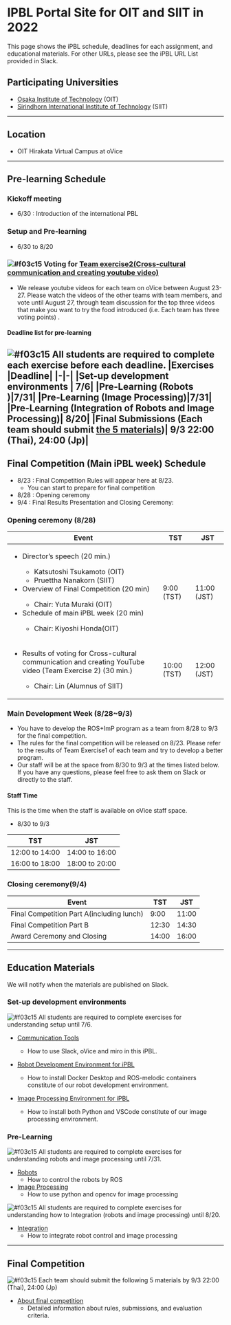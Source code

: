 #  IPBL Portal Site for OIT and SIIT in 2022

This page shows the iPBL schedule, deadlines for each assignment, and educational materials. For other URLs, please see the iPBL URL List provided in Slack.
<!-- SETUPが7/6まで，ロボと画像処理の事前課題が8/1まで，統合課題が8/20まで（メモ書きです消します）-->
## Participating Universities
- [Osaka Institute of Technology](http://www.oit.ac.jp/english/index.html) (OIT)
- [Sirindhorn International Institute of Technology](https://www.siit.tu.ac.th/) (SIIT)
---
## Location
 - OIT Hirakata Virtual Campus at oVice 
---
## Pre-learning Schedule 

### Kickoff meeting 
* 6/30 : Introduction of the international PBL

### Setup and Pre-learning
*  6/30 to  8/20

### ![#f03c15](https://via.placeholder.com/15/f03c15/000000?text=+) Voting for [Team exercise2(Cross-cultural communication and creating youtube video)](https://github.com/oit-ipbl/Integration/blob/main/team_exercise/team_exercise.md#exercise2-cross-cultural-communication-and-creating-youtube-video)
- We release youtube videos for each team on oVice between August 23-27.
Please watch the videos of the other teams with team members, and vote until August 27, through team discussion for the top three videos that make you want to try the food introduced (i.e. Each team has three voting points) .


#### Deadline list for pre-learning
![#f03c15](https://via.placeholder.com/15/f03c15/000000?text=+) All students are required to complete each exercise before each deadline.
|Exercises |Deadline|
|-|-|
|Set-up development environments | 7/6|
|Pre-Learning (Robots )|7/31|
|Pre-Learning (Image Processing)|7/31|
|Pre-Learning (Integration of Robots and Image Processing)| 8/20|
|Final Submissions (Each team should submit [the 5 materials](https://github.com/oit-ipbl/final_competition#submissions))| 9/3 22:00 (Thai), 24:00 (Jp)|
---
## Final Competition (Main iPBL week) Schedule
  * 8/23 : Final Competition Rules will appear here at 8/23. 
    * You can start to prepare for final competition
  * 8/28 : Opening ceremony
  * 9/4  : Final Results Presentation and Closing Ceremony:

### Opening ceremony (8/28)

|Event|TST|JST|
|-|-|-|
|<ul><li>Director’s speech (20 min.)</li><ul><li>Katsutoshi Tsukamoto (OIT)</li><li>Pruettha Nanakorn (SIIT)</li></ul><li>Overview of Final Competition (20 min)</li><ul><li>Chair: Yuta Muraki (OIT)</li></ul><li>Schedule of main iPBL week (20 min)</li><ul><li>Chair: Kiyoshi Honda(OIT)</li></ul></ul>| 9:00  (TST) | 11:00  (JST)| 
|<ul><li>Results of voting for Cross-cultural communication and creating YouTube video (Team Exercise 2) (30 min.)</li><ul><li>Chair: Lin (Alumnus of SIIT)</li></ul></ul>|  10:00  (TST) | 12:00  (JST) 


### Main Development Week (8/28~9/3)
- You have to develop the ROS+ImP program as a team from 8/28 to 9/3 for the final competition.
- The rules for the final competition will be released on 8/23. Please refer to the results of Team Exercise1 of each team and try to develop a better program.
- Our staff will be at the space from 8/30 to 9/3 at the times listed below. If you have any questions, please feel free to ask them on Slack or directly to the staff.

#### Staff Time
This is the time when the staff is available on oVice staff space.
- 8/30 to 9/3 

|TST|JST|
|-|-|
| 12:00  to 14:00  | 14:00  to 16:00 |  
| 16:00  to 18:00  | 18:00  to 20:00 |  

### Closing ceremony(9/4)  
|Event|TST|JST|
|-|-|-|
|Final Competition Part A(including lunch) |9:00|11:00 |
|Final Competition Part B |12:30   | 14:30   |
|Award Ceremony and Closing  |14:00 | 16:00  |
---
## Education Materials
We will notify when the materials are published on Slack.
### Set-up development environments
![#f03c15](https://via.placeholder.com/15/f03c15/000000?text=+) All students are required to complete exercises  for understanding setup until 7/6.

- [Communication Tools](https://github.com/oit-ipbl/portal/blob/main/setup/commtools.md)
  - How to use Slack, oVice and miro in this iPBL.
- [Robot Development Environment for iPBL](https://github.com/oit-ipbl/portal/blob/main/setup/dockerros.md)
  - How to install Docker Desktop and ROS-melodic containers constitute of our robot development environment.

- [Image Processing Environment for iPBL](https://github.com/oit-ipbl/portal/blob/main/setup/python%2Bvscode.md)
   - How to install both Python and VSCode constitute of our image processing environment.

### Pre-Learning
![#f03c15](https://via.placeholder.com/15/f03c15/000000?text=+) All students are required to complete exercises  for understanding robots and image processing  until 7/31.
- [Robots](https://github.com/oit-ipbl/robots)
  - How to control the robots by ROS
- [Image Processing](https://github.com/oit-ipbl/image_processing)
  - How to use python and opencv for image processing

![#f03c15](https://via.placeholder.com/15/f03c15/000000?text=+) All students are required to complete exercises  for understanding how to Integration (robots and image processing) until 8/20.
- [Integration](https://github.com/oit-ipbl/Integration)
  - How to integrate robot control and image processing
- ---
## Final Competition
![#f03c15](https://via.placeholder.com/15/f03c15/000000?text=+) Each team should submit the following 5 materials by	9/3 22:00 (Thai), 24:00 (Jp)
- [About final competition ](https://github.com/oit-ipbl/final_competition) 
  - Detailed information about rules, submissions, and evaluation criteria.
